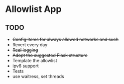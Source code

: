 # Allowlist App

## TODO

* ~~Config items for always allowed networks and such~~
* ~~Revert every day~~
* ~~Real logging~~
* ~~Adopt the suggested Flask structure~~
* Template the allowlist
* ipv6 support
* Tests
* use waitress, set threads
